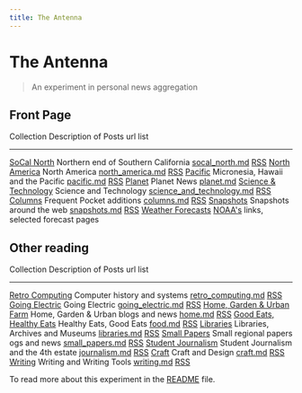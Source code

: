 ```yaml
---
title: The Antenna
---
```


# The Antenna

> An experiment in personal news aggregation

## Front Page

Collection                                          Description of Posts                                               url list
---------------------------------                   --------------------------------------------------------------     --------------------------------
[SoCal North](socal_north.html)                     Northern end of Southern California                                [socal_north.md](socal_north.md) [RSS](socal_north.xml)
[North America](north_america.html)                 North America                                                      [north_america.md](north_america.md) [RSS](north_america.xml)
[Pacific](pacific.html)                             Micronesia, Hawaii and the Pacific                                 [pacific.md](pacific.md) [RSS](pacific.xml)
[Planet](planet.html)                               Planet News                                                        [planet.md](planet.md)
[Science & Technology](science_and_technology.html) Science and Technology                                             [science_and_technology.md](science_and_technology.md) [RSS](science_and_technology.xml)
[Columns](columns.html)                             Frequent Pocket additions                                          [columns.md](columns.md) [RSS](columns.xml)
[Snapshots](snapshots.html)                         Snapshots around the web                                           [snapshots.md](snapshots.md) [RSS](snapshots.xml)
[Weather Forecasts](forecasts.html)                 [NOAA's](https://weather.gov) links, selected forecast pages


## Other reading

Collection                                          Description of Posts                                               url list
---------------------------------                   --------------------------------------------------------------     --------------------------------
[Retro Computing](retro_computing.html)             Computer history and systems                                       [retro_computing.md](retro_computing.md) [RSS](retro_computing.xml)
[Going Electric](going_electric.html)               Going Electric                                                     [going_electric.md](going_electric.md) [RSS](going_electric.xml)
[Home, Garden & Urban Farm](home.html)              Home, Garden & Urban blogs and news                                [home.md](home.md) [RSS](home.xml)
[Good Eats, Healthy Eats](food.html)                Healthy Eats, Good Eats                                            [food.md](foot.md) [RSS](foot.md)
[Libraries](libraries.html)                         Libraries, Archives and Museums                                    [libraries.md](libraries.md) [RSS](libraries.xml)
[Small Papers](small_papers.html)                   Small regional papers  ogs and news                                [small_papers.md](small_papers.md) [RSS](small_papers.xml)
[Student Journalism](journalism.html)               Student Journalism and the 4th estate                              [journalism.md](journalism.md) [RSS](journalism.xml)
[Craft](craft.html)                                 Craft and Design                                                   [craft.md](craft.md) [RSS](craft.xml)
[Writing](writing.html)                             Writing and Writing Tools                                          [writing.md](writing.md) [RSS](writing.xml)

To read more about this experiment in the [README](README.md) file.

